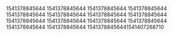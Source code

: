 1541378845644
1541378845644
1541378845644
1541378845644
1541378845644
1541378845644
1541378845644
1541378845644
1541378845644
1541378845644
1541378845644
1541378845644
1541378845644
1541378845644
15413788456441541407268710